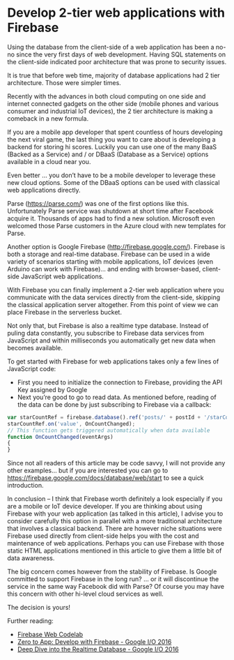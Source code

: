 Develop 2-tier web applications with Firebase
=============================================

Using the database from the client-side of a web application has been a no-no since the very first days of web development. Having SQL statements on the client-side indicated poor architecture that was prone to security issues. 

It is true that before web time, majority of database applications had 2 tier architecture. Those were simpler times.

Recently with the advances in both cloud computing on one side and internet connected gadgets on the other side (mobile phones and various consumer and industrial IoT devices), the 2 tier architecture is making a comeback in a new formula.

If you are a mobile app developer that spent countless of hours developing the next viral game, the last thing you want to care about is developing a backend for storing hi scores. Luckily you can use one of the many BaaS (Backed as a Service) and / or DBaaS (Database as a Service) options available in a cloud near you.

Even better … you don’t have to be a mobile developer to leverage these new cloud options. Some of the DBaaS options can be used with classical web applications directly.

Parse (https://parse.com/) was one of the first options like this. Unfortunately Parse service was shutdown at short time after Facebook acquire it. Thousands of apps had to find a new solution. Microsoft even welcomed those Parse customers in the Azure cloud with new templates for Parse.

Another option is Google Firebase (http://firebase.google.com/). Firebase is both a storage and real-time database. Firebase can be used in a wide variety of scenarios starting with mobile applications, IoT devices (even Arduino can work with Firebase)… and ending with browser-based, client-side JavaScript web applications.

With Firebase you can finally implement a 2-tier web application where you communicate with the data services directly from the client-side, skipping the classical application server altogether. From this point of view we can place Firebase in the serverless bucket.

Not only that, but Firebase is also a realtime type database. Instead of puling data constantly, you subscribe to Firebase data services from JavaScript and within milliseconds you automatically get new data when becomes available.

To get started with Firebase for web applications takes only a few lines of JavaScript code:

-	First you need to initialize the connection to Firebase, providing the API Key assigned by Google
-	Next you’re good to go to read data. As mentioned before, reading of the data can be done by just subscribing to Firebase via a callback:

```JavaScript
var starCountRef = firebase.database().ref('posts/' + postId + '/starCount');
starCountRef.on('value', OnCountChanged);
// This function gets triggered automatically when data available
function OnCountChanged(eventArgs)
{
}
```

Since not all readers of this article may be code savvy, I will not provide any other examples… but if you are interested you can go to https://firebase.google.com/docs/database/web/start to see a quick introduction.

In conclusion – I think that Firebase worth definitely a look especially if you are a mobile or IoT device developer. 
If you are thinking about using Firebase with your web application (as talked in this article), I advise you to consider carefully this option in parallel with a more traditional architecture that involves a classical backend. There are however niche situations were Firebase used directly from client-side helps you with the cost and maintenance of web applications. 
Perhaps you can use Firebase with those static HTML applications mentioned in this article to give them a little bit of data awareness.

The big concern comes however from the stability of Firebase. Is Google committed to support Firebase in the long run? … or it will discontinue the service in the same way Facebook did with Parse? Of course you may have this concern with other hi-level cloud services as well.

The decision is yours!

Further reading:

- [Firebase Web Codelab](https://codelabs.developers.google.com/codelabs/firebase-web/index.html)
- [Zero to App: Develop with Firebase - Google I/O 2016](https://www.youtube.com/watch?v=xAsvwy1-oxE)
- [Deep Dive into the Realtime Database - Google I/O 2016](https://www.youtube.com/watch?v=cYinms8LurA)


